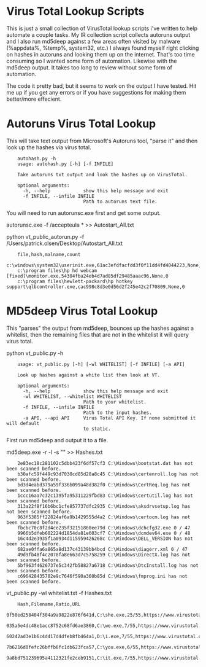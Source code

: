 Virus Total Lookup Scripts
===========================

This is just a small collection of VirusTotal lookup scripts i've written to help automate a couple tasks. My IR collection script collects autoruns output and I also run md5deep against a few areas often visited by malware (%appdata%, %temp%, system32, etc.) I always found myself right clicking on hashes in autoruns and looking them up on the internet. That's too time consuming so I wanted some form of automation. Likewise with the md5deep output. It takes too long to review without some form of automation.

The code it pretty bad, but it seems to work on the output I have tested. Hit me up if you get any errors or if you have suggestions for making them better/more effecient.


Autoruns Virus Total Lookup
============================
This will take text output from Microsoft's Autoruns tool, "parse it" and then look up the hashes via virus total.

		autohash.py -h
		usage: autohash.py [-h] [-f INFILE]

		Take autoruns txt output and look the hashes up on VirusTotal.
		
		optional arguments:
		  -h, --help            show this help message and exit
		  -f INFILE, --infile INFILE
		                        Path to autoruns text file.

You will need to run autorunsc.exe first and get some output.

autorunsc.exe -f /accepteula * >> Autostart_All.txt

python vt_public_autorun.py -f /Users/patrick.olsen/Desktop/Autostart_All.txt

		file,hash,malname,count
		c:\windows\system32\userinit.exe,61ac3efdfacfdd3f0f11dd4fd4044223,None,0
		c:\program files\hp hd webcam [fixed]\monitor.exe,54304fba24eb4d7ad85df29485aaac96,None,0
		c:\program files\hewlett-packard\hp hotkey support\qlbcontroller.exe,cac998c8d3e0d56d2f245e42c2f70809,None,0

MD5deep Virus Total Lookup
=============================
This "parses" the output from md5deep, bounces up the hashes against a whitelist, then the remaining files that are not in the whitelist it will query virus total.

python vt_public.py -h

		usage: vt_public.py [-h] [-wl WHITELIST] [-f INFILE] [-a API]

		Look up hashes against a white list then look at VT.

		optional arguments:
		  -h, --help            show this help message and exit
		  -wl WHITELIST, --whitelist WHITELIST
		                        Path to your whitelist.
		  -f INFILE, --infile INFILE
		                        Path to the input hashes.
		  -a API, --api API     Virus Total API Key. If none submitted it will default
		                        to static.

First run md5deep and output it to a file.

md5deep.exe -r -l -s "<path>" >> Hashes.txt

		2e83ec18c281102c5dbb423f6df57cf3 C:\Windows\bootstat.dat has not been scanned before.
		b30afc59f449c93d7030cd85d28a8c45 C:\Windows\certenroll.log has not been scanned before.
		bd3d4eabd379a59f336b099a48d382f0 C:\Windows\CertReq.log has not been scanned before.
		1ccc16aa7c32c1395fa95311229fbd83 C:\Windows\certutil.log has not been scanned before.
		313a22f8f16b6bc1cfe857737dfc2935 C:\Windows\aksdrvsetup.log has not been scanned before.
		963f5385ff22824af6a9b1429555d4a2 C:\Windows\certocm.log has not been scanned before.
		fbcbc70c8f2d4ce235f32151860ee79d C:\Windows\dchcfg32.exe 0 / 47
		9966b5dfeb602224d1854da81e603cf7 C:\Windows\dcmdev64.exe 0 / 48
		16c4d2e3935f1a0934d115959426268c C:\Windows\DELL_VERSION has not been scanned before.
		682ae0ffa6a865a8d137c43139bb4bcd C:\Windows\diagerr.xml 0 / 47
		49d9fb48f4c2078fa8e663d7c5758259 C:\Windows\DirectX.log has not been scanned before.
		5bf963f4626737e5c342fb58827a6718 C:\Windows\DtcInstall.log has not been scanned before.
		c696428435782e9c7646f590a360b85d C:\Windows\fmprog.ini has not been scanned before.

vt_public.py -wl whitelist.txt -f Hashes.txt
		
		Hash,Filename,Ratio,URL
		0f50ed258404f304a9a9822e876f641d,C:\she.exe,25/55,https://www.virustotal.com/file/e00e7d8891771a68f937e756579662eec5ca88ffe51f4ac06409c4aaad3e3cc9/analysis/1409508592/
		035a5e4dc48e1acc8752c68fd6ae3860,C:\we.exe,7/55,https://www.virustotal.com/file/075a1015bca666baf6d5b1ba4297829b6e2b74559541a14349cf8e6d5799a9e5/analysis/1410204209/
		60242ad3e1b6c4d417d4dfeb8fb464a1,D:\i.exe,7/55,https://www.virustotal.com/file/1db30d5b2bb24bcc4b68d647c6a2e96d984a13a28cc5f17596b3bfe316cca342/analysis/1410204326/
		7b6216d0fefc26bffb6fc1db623fca57,C:\you.exe,6/55,https://www.virustotal.com/file/497f50095f71e6bf3fb56b547cf05e3c83d3ebcf60e9885ec51c11311109a0aa/analysis/1410204254/
		9a8bd751239695a4112321fe2ceb9151,C:\it.exe,7/55,https://www.virustotal.com/file/8937012dcdbddf9c960d920cc1724be5e78cef373b5ac460644b0f366105e63a/analysis/1410204263/
